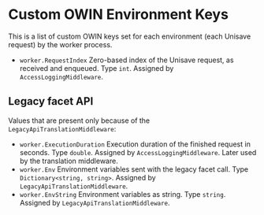 # Custom OWIN Environment Keys

This is a list of custom OWIN keys set for each environment (each Unisave request) by the worker process.

- `worker.RequestIndex` Zero-based index of the Unisave request, as received and enqueued. Type `int`. Assigned by `AccessLoggingMiddleware`.


## Legacy facet API

Values that are present only because of the `LegacyApiTranslationMiddleware`:

- `worker.ExecutionDuration` Execution duration of the finished request in seconds. Type `double`. Assigned by `AccessLoggingMiddleware`. Later used by the translation middleware.
- `worker.Env` Environment variables sent with the legacy facet call. Type `Dictionary<string, string>`. Assigned by `LegacyApiTranslationMiddleware`.
- `worker.EnvString` Environment variables as string. Type `string`. Assigned by `LegacyApiTranslationMiddleware`.
